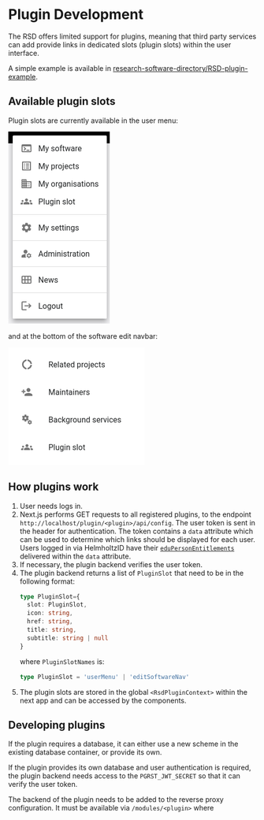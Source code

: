 <!--
SPDX-FileCopyrightText: 2024 Christian Meeßen (GFZ) <christian.meessen@gfz-potsdam.de>
SPDX-FileCopyrightText: 2024 Helmholtz Centre Potsdam - GFZ German Research Centre for Geosciences

SPDX-License-Identifier: CC-BY-4.0
-->

# Plugin Development

The RSD offers limited support for plugins, meaning that third party services can add provide links in dedicated slots (plugin slots) within the user interface.

A simple example is available in [research-software-directory/RSD-plugin-example](https://github.com/research-software-directory/RSD-plugin-example).

## Available plugin slots

Plugin slots are currently available in the user menu:

![Plugin slot in the user menu](img/userMenuPlugin.png)

and at the bottom of the software edit navbar:

![Plugin slot in the software edit navigation sidebar](img/softwareNavPlugin.png)

## How plugins work

1) User needs logs in.
2) Next.js performs GET requests to all registered plugins, to the endpoint `http://localhost/plugin/<plugin>/api/config`. The user token is sent in the header for authentication. The token contains a `data` attribute which can be used to determine which links should be displayed for each user. Users logged in via HelmholtzID have their [`eduPersonEntitlements`](https://hifis.net/doc/helmholtz-aai/attributes/#group-membership-information) delivered within the `data` attribute.
3) If necessary, the plugin backend verifies the user token.
4) The plugin backend returns a list of `PluginSlot` that need to be in the following format:
   ```typescript
   type PluginSlot={
     slot: PluginSlot,
     icon: string,
     href: string,
     title: string,
     subtitle: string | null
   }
   ```
   where `PluginSlotNames` is:
   ```typescript
   type PluginSlot = 'userMenu' | 'editSoftwareNav'
   ```
5) The plugin slots are stored in the global `<RsdPluginContext>` within the next app and can be accessed by the components.

## Developing plugins

If the plugin requires a database, it can either use a new scheme in the existing database container, or provide its own.

If the plugin provides its own database and user authentication is required, the plugin backend needs access to the `PGRST_JWT_SECRET` so that it can verify the user token.

The backend of the plugin needs to be added to the reverse proxy configuration. It must be available via `/modules/<plugin>` where 
